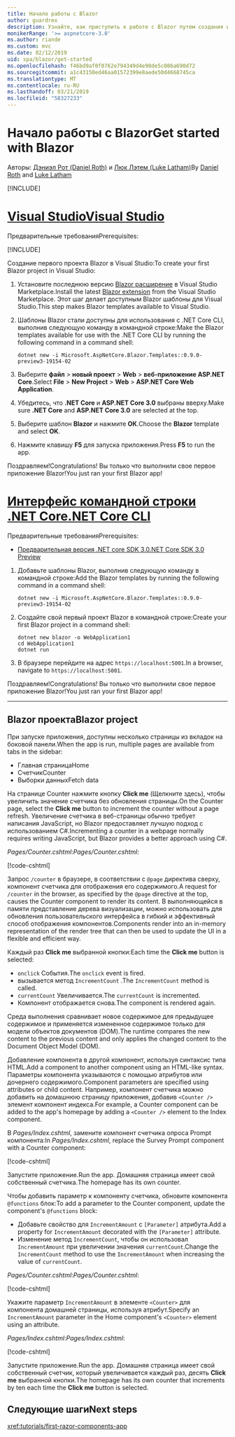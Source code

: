 ```yaml
---
title: Начало работы с Blazor
author: guardrex
description: Узнайте, как приступить к работе с Blazor путем создания и изменения проекта Blazor.
monikerRange: '>= aspnetcore-3.0'
ms.author: riande
ms.custom: mvc
ms.date: 02/12/2019
uid: spa/blazor/get-started
ms.openlocfilehash: f46bd9af0f0762e794349d4e98de5c086a690d72
ms.sourcegitcommit: a1c43150ed46aa01572399e8aede50d4668745ca
ms.translationtype: MT
ms.contentlocale: ru-RU
ms.lasthandoff: 03/21/2019
ms.locfileid: "58327233"
---
```

# <a name="get-started-with-blazor"></a><span data-ttu-id="7d42a-103">Начало работы с Blazor</span><span class="sxs-lookup"><span data-stu-id="7d42a-103">Get started with Blazor</span></span>

<span data-ttu-id="7d42a-104">Авторы: [Дэниэл Рот (Daniel Roth)](https://github.com/danroth27) и [Люк Лэтем (Luke Latham)](https://github.com/guardrex)</span><span class="sxs-lookup"><span data-stu-id="7d42a-104">By [Daniel Roth](https://github.com/danroth27) and [Luke Latham](https://github.com/guardrex)</span></span>

[!INCLUDE[](~/includes/razor-components-preview-notice.md)]

# <a name="visual-studiotabvisual-studio"></a>[<span data-ttu-id="7d42a-105">Visual Studio</span><span class="sxs-lookup"><span data-stu-id="7d42a-105">Visual Studio</span></span>](#tab/visual-studio)

<span data-ttu-id="7d42a-106">Предварительные требования</span><span class="sxs-lookup"><span data-stu-id="7d42a-106">Prerequisites:</span></span>

[!INCLUDE[](~/includes/net-core-prereqs-vs-3.0.md)]

<span data-ttu-id="7d42a-107">Создание первого проекта Blazor в Visual Studio:</span><span class="sxs-lookup"><span data-stu-id="7d42a-107">To create your first Blazor project in Visual Studio:</span></span>

1. <span data-ttu-id="7d42a-108">Установите последнюю версию [Blazor расширение](https://go.microsoft.com/fwlink/?linkid=870389) в Visual Studio Marketplace.</span><span class="sxs-lookup"><span data-stu-id="7d42a-108">Install the latest [Blazor extension](https://go.microsoft.com/fwlink/?linkid=870389) from the Visual Studio Marketplace.</span></span> <span data-ttu-id="7d42a-109">Этот шаг делает доступным Blazor шаблоны для Visual Studio.</span><span class="sxs-lookup"><span data-stu-id="7d42a-109">This step makes Blazor templates available to Visual Studio.</span></span>
1. <span data-ttu-id="7d42a-110">Шаблоны Blazor стали доступны для использования с .NET Core CLI, выполнив следующую команду в командной строке:</span><span class="sxs-lookup"><span data-stu-id="7d42a-110">Make the Blazor templates available for use with the .NET Core CLI by running the following command in a command shell:</span></span>

   ```console
   dotnet new -i Microsoft.AspNetCore.Blazor.Templates::0.9.0-preview3-19154-02
   ```

1. <span data-ttu-id="7d42a-111">Выберите **файл** > **новый проект** > **Web** > **веб-приложение ASP.NET Core**.</span><span class="sxs-lookup"><span data-stu-id="7d42a-111">Select **File** > **New Project** > **Web** > **ASP.NET Core Web Application**.</span></span>
1. <span data-ttu-id="7d42a-112">Убедитесь, что **.NET Core** и **ASP.NET Core 3.0** выбраны вверху.</span><span class="sxs-lookup"><span data-stu-id="7d42a-112">Make sure **.NET Core** and **ASP.NET Core 3.0** are selected at the top.</span></span>
1. <span data-ttu-id="7d42a-113">Выберите шаблон **Blazor** и нажмите **ОК**.</span><span class="sxs-lookup"><span data-stu-id="7d42a-113">Choose the **Blazor** template and select **OK**.</span></span>
1. <span data-ttu-id="7d42a-114">Нажмите клавишу **F5** для запуска приложения.</span><span class="sxs-lookup"><span data-stu-id="7d42a-114">Press **F5** to run the app.</span></span>

<span data-ttu-id="7d42a-115">Поздравляем!</span><span class="sxs-lookup"><span data-stu-id="7d42a-115">Congratulations!</span></span> <span data-ttu-id="7d42a-116">Вы только что выполнили свое первое приложение Blazor!</span><span class="sxs-lookup"><span data-stu-id="7d42a-116">You just ran your first Blazor app!</span></span>

<!--

# [Visual Studio Code](#tab/visual-studio-code)

Prerequisites:

[!INCLUDE[](~/includes/net-core-prereqs-vsc-3.0.md)]

To create your first Blazor project in Visual Studio Code:

1. Execute the following command in a command shell:

   ```console
   dotnet new blazor -o WebApplication1
   ```

1. Open the *WebApplication1* folder in Visual Studio Code.

1. Visual Studio code offers to create assets to build and debug the app, which includes the *tasks.json* and *launch.json* files. Select **Yes** to add the assets.

1. Execute the app using the Visual Studio Code debugger.

1. In a browser, navigate to `https://localhost:5001`.

Congratulations! You just ran your first Blazor app!

# [Visual Studio for Mac](#tab/visual-studio-mac)

.NET Core 3.0 will be supported with Visual Studio for Mac version 8.0 or later. Visual Studio for Mac version 8.0 Preview isn't available at this time.

Use the [.NET Core CLI version of this topic](xref:razor-components/get-started?tabs=netcore-cli) on macOS.

[!INCLUDE[](~/includes/net-core-prereqs-mac-3.0.md)]

To create your first project Blazor project in Visual Studio for Mac:

1. Select **File** > **New Solution** or **New Project**.
1. In the sidebar, select **.NET Core** > **App**.
1. Select **Blazor** and select **Next**.
1. The **Target Framework** defaults to **.NET Core 3.0**. Select **Next**.
1. In the **Project Name** field, enter `WebApplication1`. Select **Create**.
1. Select **Run** > **Run Without Debugging** to run the app *without the debugger*. Running with the debugger isn't supported at this time.

Congratulations! You just ran your first Blazor app!
-->

# <a name="net-core-clitabnetcore-cli"></a>[<span data-ttu-id="7d42a-117">Интерфейс командной строки .NET Core</span><span class="sxs-lookup"><span data-stu-id="7d42a-117">.NET Core CLI</span></span>](#tab/netcore-cli/)

<span data-ttu-id="7d42a-118">Предварительные требования</span><span class="sxs-lookup"><span data-stu-id="7d42a-118">Prerequisites:</span></span>

* [<span data-ttu-id="7d42a-119">Предварительная версия .NET core SDK 3.0</span><span class="sxs-lookup"><span data-stu-id="7d42a-119">.NET Core SDK 3.0 Preview</span></span>](https://dotnet.microsoft.com/download/dotnet-core/3.0)

1. <span data-ttu-id="7d42a-120">Добавьте шаблоны Blazor, выполнив следующую команду в командной строке:</span><span class="sxs-lookup"><span data-stu-id="7d42a-120">Add the Blazor templates by running the following command in a command shell:</span></span>

   ```console
   dotnet new -i Microsoft.AspNetCore.Blazor.Templates::0.9.0-preview3-19154-02
   ```

1. <span data-ttu-id="7d42a-121">Создайте свой первый проект Blazor в командной строке:</span><span class="sxs-lookup"><span data-stu-id="7d42a-121">Create your first Blazor project in a command shell:</span></span>

   ```console
   dotnet new blazor -o WebApplication1
   cd WebApplication1
   dotnet run
   ```

1. <span data-ttu-id="7d42a-122">В браузере перейдите на адрес `https://localhost:5001`.</span><span class="sxs-lookup"><span data-stu-id="7d42a-122">In a browser, navigate to `https://localhost:5001`.</span></span>

<span data-ttu-id="7d42a-123">Поздравляем!</span><span class="sxs-lookup"><span data-stu-id="7d42a-123">Congratulations!</span></span> <span data-ttu-id="7d42a-124">Вы только что выполнили свое первое приложение Blazor!</span><span class="sxs-lookup"><span data-stu-id="7d42a-124">You just ran your first Blazor app!</span></span>

---

## <a name="blazor-project"></a><span data-ttu-id="7d42a-125">Blazor проекта</span><span class="sxs-lookup"><span data-stu-id="7d42a-125">Blazor project</span></span>

<span data-ttu-id="7d42a-126">При запуске приложения, доступны несколько страницы из вкладок на боковой панели.</span><span class="sxs-lookup"><span data-stu-id="7d42a-126">When the app is run, multiple pages are available from tabs in the sidebar:</span></span>

* <span data-ttu-id="7d42a-127">Главная страница</span><span class="sxs-lookup"><span data-stu-id="7d42a-127">Home</span></span>
* <span data-ttu-id="7d42a-128">Счетчик</span><span class="sxs-lookup"><span data-stu-id="7d42a-128">Counter</span></span>
* <span data-ttu-id="7d42a-129">Выборки данных</span><span class="sxs-lookup"><span data-stu-id="7d42a-129">Fetch data</span></span>

<span data-ttu-id="7d42a-130">На странице Counter нажмите кнопку **Click me** (Щелкните здесь), чтобы увеличить значение счетчика без обновления страницы.</span><span class="sxs-lookup"><span data-stu-id="7d42a-130">On the Counter page, select the **Click me** button to increment the counter without a page refresh.</span></span> <span data-ttu-id="7d42a-131">Увеличение счетчика в веб-страницы обычно требует написания JavaScript, но Blazor предоставляет лучшую подход с использованием C#.</span><span class="sxs-lookup"><span data-stu-id="7d42a-131">Incrementing a counter in a webpage normally requires writing JavaScript, but Blazor provides a better approach using C#.</span></span>

<span data-ttu-id="7d42a-132">*Pages/Counter.cshtml*:</span><span class="sxs-lookup"><span data-stu-id="7d42a-132">*Pages/Counter.cshtml*:</span></span>

[!code-cshtml[](get-started/samples_snapshot/3.x/Counter1.cshtml)]

<span data-ttu-id="7d42a-133">Запрос `/counter` в браузере, в соответствии с `@page` директива сверху, компонент счетчика для отображения его содержимого.</span><span class="sxs-lookup"><span data-stu-id="7d42a-133">A request for `/counter` in the browser, as specified by the `@page` directive at the top, causes the Counter component to render its content.</span></span> <span data-ttu-id="7d42a-134">В выполняющейся в памяти представление дерева визуализации, можно использовать для обновления пользовательского интерфейса в гибкий и эффективный способ отображения компонентов.</span><span class="sxs-lookup"><span data-stu-id="7d42a-134">Components render into an in-memory representation of the render tree that can then be used to update the UI in a flexible and efficient way.</span></span>

<span data-ttu-id="7d42a-135">Каждый раз **Click me** выбранной кнопки:</span><span class="sxs-lookup"><span data-stu-id="7d42a-135">Each time the **Click me** button is selected:</span></span>

* <span data-ttu-id="7d42a-136">`onclick` События.</span><span class="sxs-lookup"><span data-stu-id="7d42a-136">The `onclick` event is fired.</span></span>
* <span data-ttu-id="7d42a-137">вызывается метод `IncrementCount` .</span><span class="sxs-lookup"><span data-stu-id="7d42a-137">The `IncrementCount` method is called.</span></span>
* <span data-ttu-id="7d42a-138">`currentCount` Увеличивается.</span><span class="sxs-lookup"><span data-stu-id="7d42a-138">The `currentCount` is incremented.</span></span>
* <span data-ttu-id="7d42a-139">Компонент отображается снова.</span><span class="sxs-lookup"><span data-stu-id="7d42a-139">The component is rendered again.</span></span>

<span data-ttu-id="7d42a-140">Среда выполнения сравнивает новое содержимое для предыдущее содержимое и применяется измененное содержимое только для модели объектов документов (DOM).</span><span class="sxs-lookup"><span data-stu-id="7d42a-140">The runtime compares the new content to the previous content and only applies the changed content to the Document Object Model (DOM).</span></span>

<span data-ttu-id="7d42a-141">Добавление компонента в другой компонент, используя синтаксис типа HTML.</span><span class="sxs-lookup"><span data-stu-id="7d42a-141">Add a component to another component using an HTML-like syntax.</span></span> <span data-ttu-id="7d42a-142">Параметры компонента указываются с помощью атрибутов или дочернего содержимого.</span><span class="sxs-lookup"><span data-stu-id="7d42a-142">Component parameters are specified using attributes or child content.</span></span> <span data-ttu-id="7d42a-143">Например, компонент счетчика можно добавить на домашнюю страницу приложения, добавив `<Counter />` элемент компонент индекса.</span><span class="sxs-lookup"><span data-stu-id="7d42a-143">For example, a Counter component can be added to the app's homepage by adding a `<Counter />` element to the Index component.</span></span>

<span data-ttu-id="7d42a-144">В *Pages/Index.cshtml*, замените компонент счетчика опроса Prompt компонента:</span><span class="sxs-lookup"><span data-stu-id="7d42a-144">In *Pages/Index.cshtml*, replace the Survey Prompt component with a Counter component:</span></span>

[!code-cshtml[](get-started/samples_snapshot/3.x/Index1.cshtml?highlight=7)]

<span data-ttu-id="7d42a-145">Запустите приложение.</span><span class="sxs-lookup"><span data-stu-id="7d42a-145">Run the app.</span></span> <span data-ttu-id="7d42a-146">Домашняя страница имеет свой собственный счетчика.</span><span class="sxs-lookup"><span data-stu-id="7d42a-146">The homepage has its own counter.</span></span>

<span data-ttu-id="7d42a-147">Чтобы добавить параметр к компоненту счетчика, обновите компонента `@functions` блок:</span><span class="sxs-lookup"><span data-stu-id="7d42a-147">To add a parameter to the Counter component, update the component's `@functions` block:</span></span>

* <span data-ttu-id="7d42a-148">Добавьте свойство для `IncrementAmount` с `[Parameter]` атрибута.</span><span class="sxs-lookup"><span data-stu-id="7d42a-148">Add a property for `IncrementAmount` decorated with the `[Parameter]` attribute.</span></span>
* <span data-ttu-id="7d42a-149">Изменение метод `IncrementCount`, чтобы он использовал `IncrementAmount` при увеличении значения `currentCount`.</span><span class="sxs-lookup"><span data-stu-id="7d42a-149">Change the `IncrementCount` method to use the `IncrementAmount` when increasing the value of `currentCount`.</span></span>

<span data-ttu-id="7d42a-150">*Pages/Counter.cshtml*:</span><span class="sxs-lookup"><span data-stu-id="7d42a-150">*Pages/Counter.cshtml*:</span></span>

[!code-cshtml[](get-started/samples_snapshot/3.x/Counter2.cshtml?highlight=4,8)]

<span data-ttu-id="7d42a-151">Укажите параметр `IncrementAmount` в элементе `<Counter>` для компонента домашней страницы, используя атрибут.</span><span class="sxs-lookup"><span data-stu-id="7d42a-151">Specify an `IncrementAmount` parameter in the Home component's `<Counter>` element using an attribute.</span></span>

<span data-ttu-id="7d42a-152">*Pages/Index.cshtml*:</span><span class="sxs-lookup"><span data-stu-id="7d42a-152">*Pages/Index.cshtml*:</span></span>

[!code-cshtml[](get-started/samples_snapshot/3.x/Index2.cshtml)]

<span data-ttu-id="7d42a-153">Запустите приложение.</span><span class="sxs-lookup"><span data-stu-id="7d42a-153">Run the app.</span></span> <span data-ttu-id="7d42a-154">Домашняя страница имеет свой собственный счетчик, который увеличивается каждый раз, десять **Click me** выбранной кнопки.</span><span class="sxs-lookup"><span data-stu-id="7d42a-154">The homepage has its own counter that increments by ten each time the **Click me** button is selected.</span></span>

## <a name="next-steps"></a><span data-ttu-id="7d42a-155">Следующие шаги</span><span class="sxs-lookup"><span data-stu-id="7d42a-155">Next steps</span></span>

<xref:tutorials/first-razor-components-app>
